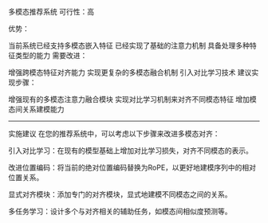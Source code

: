 多模态推荐系统
可行性：高

优势：

当前系统已经支持多模态嵌入特征
已经实现了基础的注意力机制
具备处理多种特征类型的能力
需要改进：

增强跨模态特征对齐能力
实现更复杂的多模态融合机制
引入对比学习技术
建议实现步骤：

增强现有的多模态注意力融合模块
实现对比学习机制来对齐不同模态特征
增加模态间关系建模能力

---
实施建议
在您的推荐系统中，可以考虑以下步骤来改进多模态对齐：

引入对比学习：在现有的模型基础上增加对比学习损失，对齐不同模态的表示。

改进位置编码：将当前的绝对位置编码替换为RoPE，以更好地建模序列中的相对位置关系。

显式对齐模块：添加专门的对齐模块，显式地建模不同模态之间的关系。

多任务学习：设计多个与对齐相关的辅助任务，如模态间相似度预测等。